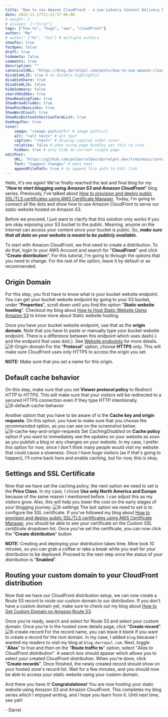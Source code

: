 ```yaml
---
title: "How to use Amazon CloudFront - a Low-Latency Content Delivery Network (CDN) to serve a static website hosted on Amazon S3"
date: 2022-11-17T21:21:17-06:00
# weight: 1
# aliases: ["/first"]
tags: ["how-to", "hugo", "aws", "cloudFront"]
author: "Me"
# author: ["Me", "You"] # multiple authors
showToc: true
TocOpen: false
draft: true
hidemeta: false
comments: true
description: ""
canonicalURL: "https://blog.darrelpol.com/posts/how-to-use-amazon-cloudfront"
disableHLJS: true # to disable highlightjs
disableShare: true
disableHLJS: false
hideSummary: false
searchHidden: true
ShowReadingTime: true
ShowBreadCrumbs: true
ShowPostNavLinks: true
ShowWordCount: true
ShowRssButtonInSectionTermList: true
UseHugoToc: true
cover:
    image: "<image path/url>" # image path/url
    alt: "<alt text>" # alt text
    caption: "<text>" # display caption under cover
    relative: false # when using page bundles set this to true
    hidden: true # only hide on current single page
editPost:
    URL: "https://github.com/poldarreldev/darrelpol.dev/tree/main/content"
    Text: "Suggest Changes" # edit text
    appendFilePath: true # to append file path to Edit link
---
```

Hello, it's me again! We've finally reached the last and final blog for my "***How to start blogging using Amazon S3 and Amazon CloudFront***" blog series. Previously, I've talked about [How to provision and deploy public SSL/TLS certificates using AWS Certificate Manager](../how-to-provision-and-deploy-public-certificates). Today, I'm going to connect all the dots and show how to use Amazon CloudFront to serve our static website hosted on Amazon S3. 

Before we proceed, I just want to clarify that this solution only works if you are okay exposing your S3 bucket to the public. Meaning, anyone on the internet can access your content since your bucket is public. So, ***make sure that all data on your website is meant to be publicly available***. 

To start with Amazon CloudFront, we first need to create a distribution. To do that, login to your AWS Account and search for "**CloudFront**" and click "**Create distribution**". For this tutorial, I'm going to through the options that you need to change. For the rest of the option, leave it by default or as recommended.

## Origin Domain
For this step, you first have to know what is your bucket website endpoint. You can get your bucket website endpoint by going to your S3 bucket, under "**Properties**", scroll down until you find the option "**Static website hosting**". Checkout my blog about [How to Host Static Website Using Amazon S3](../how-to-host-static-website-using-amazon-s3) to know more about Static website hosting. 

Once you have your bucket website endpoint, use that as the **origin domain**. Note that you have to paste or manually type your bucket website endpoint. There is a difference between this endpoint which uses dash(-) and the endpoint that uses dot(.). See [Website endpoints](https://docs.aws.amazon.com/AmazonS3/latest/userguide/WebsiteEndpoints.html) for more details.
![6-Origin-domain](/6-Origin-domain.png)
For the "**Protocol**" option, choose **HTTPS** only. This will make sure CloudFront uses only HTTPS to access the origin you set. 

**NOTE:** Make sure that you set a name for this origin.

## Default cache behavior
On this step, make sure that you set **Viewer protocol policy** to *Redirect HTTP to HTTPS*. This will make sure that your visitors will be redirected to a secured HTTPS connection even if they type HTTP intentionally. 
![6-default-cache-behavior](/6-default-cache-behavior.png)

Another option that you have to be aware of is the **Cache key and origin requests**. On this option, you have to make sure that you choose the *recommended* option, as you can see on the screenshot below:
![6-cache-key-and-origin-requests](/6-cache-key-and-origin-requests.png)
Set *CachingDisabled* on **Cache policy** option if you want to immediately see the updates on your website as soon as you publish a blog or any changes on your website. In my case, I prefer this option for now, since I don't think many people would visit my website that could cause a slowness. Once I have huge visitors (as if that's going to happen), I'll come back here and enable caching, but for now, this is okay. 

## Settings and SSL Certificate
Now that we have set the caching policy, the next option we need to set is the **Price Class**. In my case, I chose **Use only North America and Europe** because of the same reason I mentioned before. I can adjust this as my visitors grow. Also, this will help you lower the cost on the early stages of your blogging journey. 
![6-settings](/6-settings.png)
The last option we need to set is to configure the SSL certificate. If you've followed my blog about [How to provision and deploy public SSL/TLS certificates using AWS Certificate Manager](../how-to-provision-and-deploy-public-certificates), you should be able to see your certificate on the *Custom SSL certificate* dropdown list. Once you've set the certificate, you can now click the "**Create distribution**" button

**NOTE:** Creating and deploying your distribution takes time. Mine took 10 minutes, so you can grab a coffee or take a break while you wait for your distribution to be deployed. Proceed to the next step once the status of your distribution is "**Enabled**".

## Routing your custom domain to your CloudFront distribution
Now that we have our CloudFront distribution setup, we can now create a Route 53 record to route our custom domain to our distribution. If you don't have a custom domain yet, make sure to check out my blog about [How to Get Custom Domain on Amazon Route 53](../how-to-get-custom-domain-on-amazon-route-53). 

Once you're ready, search and select for Route 53 and select your custom domain. Once you're in the hosted zone details page, click "**Create record**". 
![6-create-record](/6-create-record.png)
For the record name, you can leave it blank if you want to create a record for the root domain. In my case, I added `blog` because I wanted my readers to visit my blog at `blog.darrepol.com`. Next, toggle "**Alias**" to true and then on the "**Route traffic to**" option, select "*Alias to CloudFront distribution*". A search box should appear which allows you to select your created CloudFront distribution. When you're done, click "**Create records**". Once finished, the newly created record should show on your hosted zone's record list. Wait for a few minutes, and you should now be able to access your static website using your custom domain. 

And there you have it! **Congratulations!** You are now hosting your static website using Amazon S3 and Amazon CloudFront. This completes my blog series which I enjoyed writing, and I hope you learn from it. Until next time, see yah!

\- Darrel
